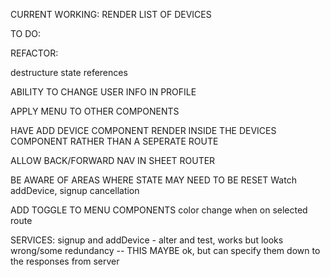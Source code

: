 CURRENT WORKING:
RENDER LIST OF DEVICES


TO DO:

REFACTOR:

destructure state references

ABILITY TO CHANGE USER INFO IN PROFILE

APPLY MENU TO OTHER COMPONENTS

HAVE ADD DEVICE COMPONENT RENDER INSIDE THE DEVICES COMPONENT RATHER THAN A SEPERATE ROUTE

ALLOW BACK/FORWARD NAV IN SHEET ROUTER

BE AWARE OF AREAS WHERE STATE MAY NEED TO BE RESET
Watch addDevice, signup cancellation

ADD TOGGLE TO MENU COMPONENTS
color change when on selected route

SERVICES:
signup and addDevice - alter and test, works but looks wrong/some redundancy -- THIS MAYBE ok, but can specify them down to the responses from server
